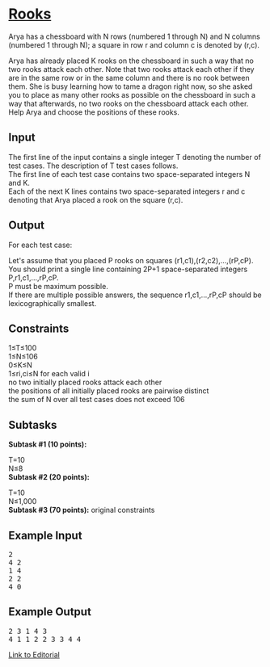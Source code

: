 # [Rooks](https://www.codechef.com/problems/WTCH)

Arya has a chessboard with N rows (numbered 1 through N) and N columns (numbered 1 through N); a square in row r and column c is denoted by (r,c).</br>

Arya has already placed K rooks on the chessboard in such a way that no two rooks attack each other. Note that two rooks attack each other if they are in the same row or in the same column and there is no rook between them. She is busy learning how to tame a dragon right now, so she asked you to place as many other rooks as possible on the chessboard in such a way that afterwards, no two rooks on the chessboard attack each other. Help Arya and choose the positions of these rooks.</br>

## Input
The first line of the input contains a single integer T denoting the number of test cases. The description of T test cases follows.</br>
The first line of each test case contains two space-separated integers N and K.</br>
Each of the next K lines contains two space-separated integers r and c denoting that Arya placed a rook on the square (r,c).</br>

## Output
For each test case:</br>

Let's assume that you placed P rooks on squares (r1,c1),(r2,c2),…,(rP,cP).</br>
You should print a single line containing 2P+1 space-separated integers P,r1,c1,…,rP,cP.</br>
P must be maximum possible.</br>
If there are multiple possible answers, the sequence r1,c1,…,rP,cP should be lexicographically smallest.</br>

## Constraints
1≤T≤100</br>
1≤N≤106</br>
0≤K≤N</br>
1≤ri,ci≤N for each valid i</br>
no two initially placed rooks attack each other</br>
the positions of all initially placed rooks are pairwise distinct</br>
the sum of N over all test cases does not exceed 106</br>

## Subtasks
**Subtask #1 (10 points):**

T=10</br>
N≤8</br>
**Subtask #2 (20 points):**

T=10</br>
N≤1,000</br>
**Subtask #3 (70 points):** original constraints</br>

## Example Input
<pre>
2
4 2
1 4
2 2
4 0
</pre>
## Example Output
<pre>
2 3 1 4 3
4 1 1 2 2 3 3 4 4
</pre>

[Link to Editorial](https://discuss.codechef.com/problems/WTCH)
